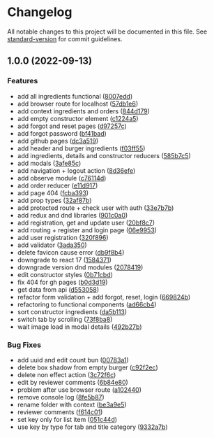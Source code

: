 # Changelog

All notable changes to this project will be documented in this file. See [standard-version](https://github.com/conventional-changelog/standard-version) for commit guidelines.

## 1.0.0 (2022-09-13)


### Features

* add all ingredients functional ([8007edd](https://github.com/AlexanderStreltsov/react-burger/commit/8007edd5703803d56c388c97388c4699fcbb3af4))
* add browser route for localhost ([57db1e6](https://github.com/AlexanderStreltsov/react-burger/commit/57db1e6d8b4acc6fc993c7b16957f22d668c33f3))
* add context ingredients and orders ([844d179](https://github.com/AlexanderStreltsov/react-burger/commit/844d179e5d50ef45374824313aa2228b48cb3621))
* add empty constructor element ([c1224a5](https://github.com/AlexanderStreltsov/react-burger/commit/c1224a5398949d544d5162cba8d5a38485b2d8ed))
* add forgot and reset pages ([d97257c](https://github.com/AlexanderStreltsov/react-burger/commit/d97257cfc9684b9e10771adb2ad8c995738116d4))
* add forgot password ([bf41bad](https://github.com/AlexanderStreltsov/react-burger/commit/bf41bad3ce87a43ca4c68370462d3d58bd719520))
* add github pages ([dc3a519](https://github.com/AlexanderStreltsov/react-burger/commit/dc3a519f75a5ac58b776631fec66d6552e097776))
* add header and burger ingredients ([f03ff55](https://github.com/AlexanderStreltsov/react-burger/commit/f03ff55314ba0f6f62bd9f498ff99729ad0580da))
* add ingredients, details and constructor reducers ([585b7c5](https://github.com/AlexanderStreltsov/react-burger/commit/585b7c5949031181d4907e7e5f6587022e15d0c8))
* add modals ([3afe85c](https://github.com/AlexanderStreltsov/react-burger/commit/3afe85c1556433b12ba956bf2a90866ad8cc6004))
* add navigation + logout action ([8d36efe](https://github.com/AlexanderStreltsov/react-burger/commit/8d36efe02894bbae74d118689af264bbf2fdc008))
* add observe module ([c76114d](https://github.com/AlexanderStreltsov/react-burger/commit/c76114d7523a9a6cecac1900ac147aa411468bf4))
* add order reducer ([e11d917](https://github.com/AlexanderStreltsov/react-burger/commit/e11d917c0bbd57ca1a12a63190f261fa1bdb3f85))
* add page 404 ([fcba393](https://github.com/AlexanderStreltsov/react-burger/commit/fcba393198c958e473648cc2371aabe5a332b815))
* add prop types ([32af87b](https://github.com/AlexanderStreltsov/react-burger/commit/32af87b6c4fd5e085e4fcf1e746c28dba6eb5d7b))
* add protected route + check user with auth ([33e7b7b](https://github.com/AlexanderStreltsov/react-burger/commit/33e7b7b850c89632390da418bc71c8bfc87e0a19))
* add redux and dnd libraries ([901c0a0](https://github.com/AlexanderStreltsov/react-burger/commit/901c0a0636a3868d9216de469e19a86c9006d180))
* add registration, get and update user ([20bf8c7](https://github.com/AlexanderStreltsov/react-burger/commit/20bf8c7e9a04abe9f42f5fb308ddba2971d51c13))
* add routing + register and login page ([06e9953](https://github.com/AlexanderStreltsov/react-burger/commit/06e99533ac6076e3206d7fb080db95bdf453a0d9))
* add user registration ([320f896](https://github.com/AlexanderStreltsov/react-burger/commit/320f8965377cebd97583f53ccea7aa2e13d24197))
* add validator ([3ada350](https://github.com/AlexanderStreltsov/react-burger/commit/3ada350b8dc457dc782fccdb64595c0bc12fba78))
* delete favicon cause error ([db9f8b4](https://github.com/AlexanderStreltsov/react-burger/commit/db9f8b41fbc5333544707dde355e8af5780795a9))
* downgrade to react 17 ([1584371](https://github.com/AlexanderStreltsov/react-burger/commit/15843712df85eefd6ce00cf90b054feddd18ffe6))
* downgrade version dnd modules ([2078419](https://github.com/AlexanderStreltsov/react-burger/commit/2078419839ccf4c8e1d1821af3dfcf4e124798d1))
* edit constructor styles ([0b71cbd](https://github.com/AlexanderStreltsov/react-burger/commit/0b71cbd30f852341293dc2d9306ebf6c75e7a0e7))
* fix 404 for gh pages ([b0d3d19](https://github.com/AlexanderStreltsov/react-burger/commit/b0d3d19deaa46da38d28538e46367deede14b240))
* get data from api ([d553058](https://github.com/AlexanderStreltsov/react-burger/commit/d553058327c798f29c3062778beb1c088d6c46d6))
* refactor form validation + add forgot, reset, login ([669824b](https://github.com/AlexanderStreltsov/react-burger/commit/669824b3ca985fade0a15d6a78dbe90dcc200eca))
* refactoring to functional components ([ad66cb4](https://github.com/AlexanderStreltsov/react-burger/commit/ad66cb4c982226957fc0236e6e6c242e503bd81e))
* sort constructor ingredients ([da5b113](https://github.com/AlexanderStreltsov/react-burger/commit/da5b1134fc5cbda016b644719e15df0faacb13c1))
* switch tab by scrolling ([73f8ba8](https://github.com/AlexanderStreltsov/react-burger/commit/73f8ba8a5878d8160c8d613a4ad31dddf9c5bf37))
* wait image load in modal details ([492b27b](https://github.com/AlexanderStreltsov/react-burger/commit/492b27bfd46d0749e6379730ebea26534fe5b03a))


### Bug Fixes

* add uuid and edit count bun ([00783a1](https://github.com/AlexanderStreltsov/react-burger/commit/00783a166582c0fd7ec586335f501457963b37d0))
* delete box shadow from empty burger ([c92f2ec](https://github.com/AlexanderStreltsov/react-burger/commit/c92f2ec7ced54a6e615438d9c13802b6330640f2))
* delete non effect action ([3c72f6c](https://github.com/AlexanderStreltsov/react-burger/commit/3c72f6c8bd8eb8b4b8abd1fcf068596965d54afd))
* edit by reviewer comments ([6b84e80](https://github.com/AlexanderStreltsov/react-burger/commit/6b84e806b55d6f08e6925dc411a859a5a48ac274))
* problem after use browser route ([a102440](https://github.com/AlexanderStreltsov/react-burger/commit/a102440517dfb9a7f7c59504cf0bf99c3ab0720a))
* remove console log ([8fe5b87](https://github.com/AlexanderStreltsov/react-burger/commit/8fe5b87153eecd3062551419e49deb59115730e9))
* rename folder with context ([be3a9e5](https://github.com/AlexanderStreltsov/react-burger/commit/be3a9e53c4e8e8016ab380c910999ae4c589dd79))
* reviewer comments ([f614c01](https://github.com/AlexanderStreltsov/react-burger/commit/f614c010854b7694654593036c11d3191fcd8119))
* set key only for list item ([051c44d](https://github.com/AlexanderStreltsov/react-burger/commit/051c44dfc22dc349d6dffc346b733fce64a851cc))
* use key by type for tab and title category ([9332a7b](https://github.com/AlexanderStreltsov/react-burger/commit/9332a7b5cf10a1c33d483627c16611883eac2beb))

